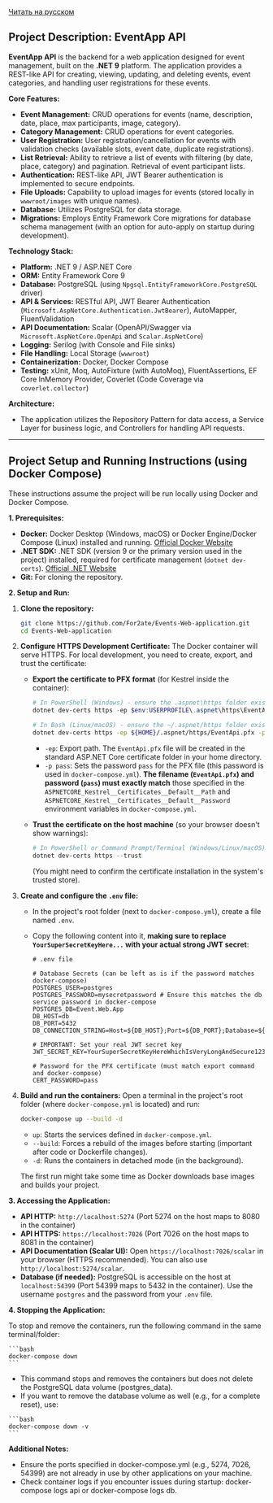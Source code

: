 [Читать на русском](README_RU.md)

## Project Description: EventApp API

**EventApp API** is the backend for a web application designed for event management, built on the **.NET 9** platform. The application provides a  REST-like API for creating, viewing, updating, and deleting events, event categories, and handling user registrations for these events.

**Core Features:**

*   **Event Management:** CRUD operations for events (name, description, date, place, max participants, image, category).
*   **Category Management:** CRUD operations for event categories.
*   **User Registration:** User registration/cancellation for events with validation checks (available slots, event date, duplicate registrations).
*   **List Retrieval:** Ability to retrieve a list of events with filtering (by date, place, category) and pagination. Retrieval of event participant lists.
*   **Authentication:** REST-like API, JWT Bearer authentication is implemented to secure endpoints.
*   **File Uploads:** Capability to upload images for events (stored locally in `wwwroot/images` with unique names).
*   **Database:** Utilizes PostgreSQL for data storage.
*   **Migrations:** Employs Entity Framework Core migrations for database schema management (with an option for auto-apply on startup during development).

**Technology Stack:**

*   **Platform:** .NET 9 / ASP.NET Core
*   **ORM:** Entity Framework Core 9
*   **Database:** PostgreSQL (using `Npgsql.EntityFrameworkCore.PostgreSQL` driver)
*   **API & Services:** RESTful API, JWT Bearer Authentication (`Microsoft.AspNetCore.Authentication.JwtBearer`), AutoMapper, FluentValidation
*   **API Documentation:** Scalar (OpenAPI/Swagger via `Microsoft.AspNetCore.OpenApi` and `Scalar.AspNetCore`)
*   **Logging:** Serilog (with Console and File sinks)
*   **File Handling:** Local Storage (`wwwroot`)
*   **Containerization:** Docker, Docker Compose
*   **Testing:** xUnit, Moq, AutoFixture (with AutoMoq), FluentAssertions, EF Core InMemory Provider, Coverlet (Code Coverage via `coverlet.collector`)

**Architecture:**

*   The application utilizes the Repository Pattern for data access, a Service Layer for business logic, and Controllers for handling API requests.

---

## Project Setup and Running Instructions (using Docker Compose)

These instructions assume the project will be run locally using Docker and Docker Compose.

**1. Prerequisites:**

*   **Docker:** Docker Desktop (Windows, macOS) or Docker Engine/Docker Compose (Linux) installed and running. [Official Docker Website](https://www.docker.com/products/docker-desktop/)
*   **.NET SDK:** .NET SDK (version 9 or the primary version used in the project) installed, required for certificate management (`dotnet dev-certs`). [Official .NET Website](https://dotnet.microsoft.com/download)
*   **Git:** For cloning the repository.

**2. Setup and Run:**

1.  **Clone the repository:**
    ```bash
    git clone https://github.com/For2ate/Events-Web-application.git
    cd Events-Web-application
    ```

2.  **Configure HTTPS Development Certificate:**
    The Docker container will serve HTTPS. For local development, you need to create, export, and trust the certificate:

    *   **Export the certificate to PFX format** (for Kestrel inside the container):
        ```powershell
        # In PowerShell (Windows) - ensure the .aspnet\https folder exists
        dotnet dev-certs https -ep $env:USERPROFILE\.aspnet\https\EventApi.pfx -p pass
        ```
        ```bash
        # In Bash (Linux/macOS) - ensure the ~/.aspnet/https folder exists
        dotnet dev-certs https -ep ${HOME}/.aspnet/https/EventApi.pfx -p pass
        ```
        *   `-ep`: Export path. The `EventApi.pfx` file will be created in the standard ASP.NET Core certificate folder in your home directory.
        *   `-p pass`: Sets the password `pass` for the PFX file (this password is used in `docker-compose.yml`). **The filename (`EventApi.pfx`) and password (`pass`) must exactly match** those specified in the `ASPNETCORE_Kestrel__Certificates__Default__Path` and `ASPNETCORE_Kestrel__Certificates__Default__Password` environment variables in `docker-compose.yml`.

    *   **Trust the certificate on the host machine** (so your browser doesn't show warnings):
        ```powershell
        # In PowerShell or Command Prompt/Terminal (Windows/Linux/macOS)
        dotnet dev-certs https --trust
        ```
        (You might need to confirm the certificate installation in the system's trusted store).

3.  **Create and configure the `.env` file:**
    *   In the project's root folder (next to `docker-compose.yml`), create a file named `.env`.
    *   Copy the following content into it, **making sure to replace `YourSuperSecretKeyHere...` with your actual strong JWT secret**:

        ```dotenv
        # .env file

        # Database Secrets (can be left as is if the password matches docker-compose)
        POSTGRES_USER=postgres
        POSTGRES_PASSWORD=mysecretpassword # Ensure this matches the db service password in docker-compose
        POSTGRES_DB=Event.Web.App
        DB_HOST=db
        DB_PORT=5432
        DB_CONNECTION_STRING=Host=${DB_HOST};Port=${DB_PORT};Database=${POSTGRES_DB};Username=${POSTGRES_USER};Password=${POSTGRES_PASSWORD}

        # IMPORTANT: Set your real JWT secret key
        JWT_SECRET_KEY=YourSuperSecretKeyHereWhichIsVeryLongAndSecure123!@#

        # Password for the PFX certificate (must match export command and docker-compose)
        CERT_PASSWORD=pass
        ```

4.  **Build and run the containers:**
    Open a terminal in the project's root folder (where `docker-compose.yml` is located) and run:
    ```bash
    docker-compose up --build -d
    ```
    *   `up`: Starts the services defined in `docker-compose.yml`.
    *   `--build`: Forces a rebuild of the images before starting (important after code or Dockerfile changes).
    *   `-d`: Runs the containers in detached mode (in the background).

    The first run might take some time as Docker downloads base images and builds your project.

**3. Accessing the Application:**

*   **API HTTP:** `http://localhost:5274` (Port 5274 on the host maps to 8080 in the container)
*   **API HTTPS:** `https://localhost:7026` (Port 7026 on the host maps to 8081 in the container)
*   **API Documentation (Scalar UI):** Open `https://localhost:7026/scalar` in your browser (HTTPS recommended). You can also use `http://localhost:5274/scalar`.
*   **Database (if needed):** PostgreSQL is accessible on the host at `localhost:54399` (Port 54399 maps to 5432 in the container). Use the username `postgres` and the password from your `.env` file.

**4. Stopping the Application:**

To stop and remove the containers, run the following command in the same terminal/folder:

    ```bash
    docker-compose down
    ```

   * This command stops and removes the containers but does not delete the PostgreSQL data volume (postgres_data).
   * If you want to remove the database volume as well (e.g., for a complete reset), use:

    ```bash
    docker-compose down -v
    ```

**Additional Notes:**

* Ensure the ports specified in docker-compose.yml (e.g., 5274, 7026, 54399) are not already in use by other applications on your machine.
* Check container logs if you encounter issues during startup: docker-compose logs api or docker-compose logs db.